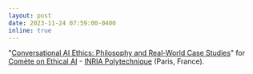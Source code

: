 ```yaml
---
layout: post
date: 2023-11-24 07:59:00-0400
inline: true
---
```


"[Conversational AI Ethics: Philosophy and Real-World Case Studies](https://www.lix.polytechnique.fr/ethicalai/author/giada-pistilli/)" for [Comète on Ethical AI](https://www.lix.polytechnique.fr/ethicalai/) - [INRIA Polytechnique](https://www.inria.fr/fr/centre-inria-de-saclay) (Paris, France). 